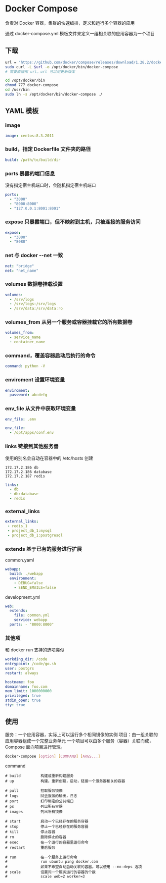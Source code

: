 # Docker Compose

负责对 Docker 容器，集群的快速编排，定义和运行多个容器的应用

通过 docker-compose.yml 模板文件来定义一组相关联的应用容器为一个项目

## 下载

```bash
url = "https://github.com/docker/compose/releases/download/1.28.2/docker-compose-$(uname -s)-$(uname -m)"
sudo curl -L $url -o /opt/docker/bin/docker-compose
# 需要直接用 url，url 可以用更新版本

cd /opt/docker/bin
chmod 777 docker-compose
cd /usr/bin
sudo ln -s /opt/docker/bin/docker-compose ./
```

## YAML 模板

### image

```yaml
image: centos:8.3.2011
```

### build，指定 Dockerfile 文件夹的路径

```yaml
build: /path/to/build/dir
```

### ports 暴露的端口信息

没有指定宿主机端口时，会随机指定宿主机端口

```yaml
ports:
  - "3000"
  - "8000:8000"
  - "127.0.0.1:8001:8001"
```

### expose 只暴露端口，但不映射到主机，只被连接的服务访问

```yaml
expose:
  - "3000"
  - "8080"
```

### net 与 docker --net 一致

```yaml
net: "bridge"
net: "net_name"
```

### volumes 数据卷挂载设置

```yaml
volumes:
  - /srv/logs
  - /srv/logs:/srv/logs
  - /srv/data:/srv/data:ro
```

### volumes_from 从另一个服务或容器挂载它的所有数据卷

```yaml
volumes_from:
  - service_name
  - container_name
```

### command，覆盖容器启动后执行的命令

```yaml
command: python -V
```

### enviroment 设置环境变量

```yaml
enviroment:
  password: abcdefg
```

### env_file 从文件中获取环境变量

```yaml
env_file: .env

env_file:
  - /opt/apps/conf.env
```

### links 链接到其他服务器

使用的别名会自动在容器中的 /etc/hosts 创建

```text
172.17.2.186 db
172.17.2.186 database
172.17.2.187 redis
```

```yaml
links:
  - db
  - db:database
  - redis
```

### external_links

```yaml
external_links:
 - redis_1
 - project_db_1:mysql
 - project_db_1:postgresql
```

### extends 基于已有的服务进行扩展

common.yaml

```yaml
webapp:
  build: ./webapp
  environment:
    - DEBUG=false
    - SEND_EMAILS=false
```

development.yml

```yaml
web:
  extends:
    file: common.yml
    service: webapp
  ports: - "8000:8000"
```

### 其他项

和 docker run 支持的选项类似

```yaml
workding_dir: /code
entrypoint: /code/go.sh
user: postgrs
restart: always

hostname: foo
domainname: foo.com
mem_limit: 1000000000
privileged: true
stdin_open: true
tty: true
```

## 使用

服务：一个应用容器，实际上可以运行多个相同镜像的实例
项目：由一组关联的应用容器组成一个完整业务单元
一个项目可以由多个服务（容器）关联而成，Compose 面向项目进行管理。

```bash
docker-compose [option] [COMMAND] [ARGS...]
```

command

```text
# build         构建或重新构建服务
# up            构建，重新创建，启动，链接一个服务器相关的容器

# pull          拉取服务镜像
# logs          回去服务的输出，日志
# port          打印绑定的公共端口
# ps            列出所有容器
# images        列出所有镜像

# start         启动一个已经存在的服务容器
# stop          停止一个已经存在的服务容器
# kill          停止容器
# rm            删除停止的容器
# exec          在一个运行的容器里运行命令
# restart       重启服务

# run           在一个服务上运行命令
#               run ubuntu ping docker.com
#               如果不希望自动启动关联的容器，可以使用 --no-deps 选项
# scale         设置同一个服务运行的容器的个数
#               scale web=2 worker=3
```
